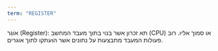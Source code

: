 ```yaml
---
term: "REGISTER"
---
```


אוֹגֵר (Register): תא זכרון אשר בנוי בתוך מעבד המחשב (CPU) או סמוך אליו. רוב פעולות המעבד מתבצעות על נתונים אשר הועתקו לתוך אוגרים.
